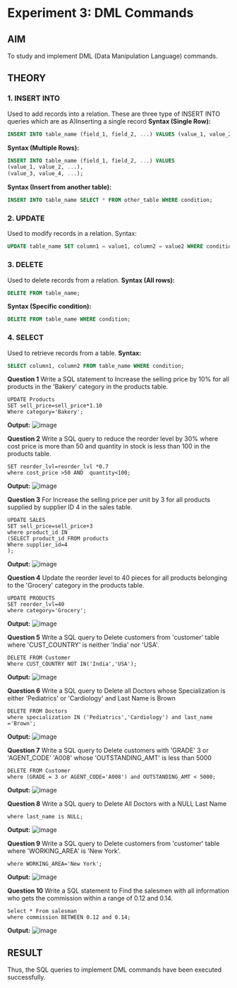 # Experiment 3: DML Commands

## AIM
To study and implement DML (Data Manipulation Language) commands.

## THEORY

### 1. INSERT INTO
Used to add records into a relation.
These are three type of INSERT INTO queries which are as
A)Inserting a single record
**Syntax (Single Row):**
```sql
INSERT INTO table_name (field_1, field_2, ...) VALUES (value_1, value_2, ...);
```
**Syntax (Multiple Rows):**
```sql
INSERT INTO table_name (field_1, field_2, ...) VALUES
(value_1, value_2, ...),
(value_3, value_4, ...);
```
**Syntax (Insert from another table):**
```sql
INSERT INTO table_name SELECT * FROM other_table WHERE condition;
```
### 2. UPDATE
Used to modify records in a relation.
Syntax:
```sql
UPDATE table_name SET column1 = value1, column2 = value2 WHERE condition;
```
### 3. DELETE
Used to delete records from a relation.
**Syntax (All rows):**
```sql
DELETE FROM table_name;
```
**Syntax (Specific condition):**
```sql
DELETE FROM table_name WHERE condition;
```
### 4. SELECT
Used to retrieve records from a table.
**Syntax:**
```sql
SELECT column1, column2 FROM table_name WHERE condition;
```
**Question 1**
Write a SQL statement to Increase the selling price by 10% for all products in the 'Bakery' category in the products table.


```
UPDATE Products
SET sell_price=sell_price*1.10 
Where category='Bakery';
```

**Output:**
![image](https://github.com/user-attachments/assets/798512d0-3331-4a0d-9d15-17973f92b1b9)


**Question 2**
Write a SQL query to reduce the reorder level by 30% where cost price is more than 50 and quantity in stock is less than 100 in the products table.

```UPDATE Products
SET reorder_lvl=reorder_lvl *0.7
where cost_price >50 AND  quantity<100;
```

**Output:**
![image](https://github.com/user-attachments/assets/7822f586-579e-4cd6-9dc9-5afd9ad8796a)



**Question 3**
For  Increase the selling price per unit by 3 for all products supplied by supplier ID 4 in the sales table.

```
UPDATE SALES
SET sell_price=sell_price+3
where product_id IN
(SELECT product_id FROM products
Where supplier_id=4
);
```

**Output:**
![image](https://github.com/user-attachments/assets/11a21882-520e-4c7c-bf70-5f1258790b6e)

**Question 4**
Update the reorder level to 40 pieces for all products belonging to the 'Grocery' category in the products table.

```
UPDATE PRODUCTS
SET reorder_lvl=40
where category='Grocery';
```
**Output:**
![image](https://github.com/user-attachments/assets/ea993366-e508-46be-9ce4-b36c86bd9007)

**Question 5**
Write a SQL query to Delete customers from 'customer' table where 'CUST_COUNTRY' is neither 'India' nor 'USA'.

```
DELETE FROM Customer
Where CUST_COUNTRY NOT IN('India','USA');
```

**Output:**
![image](https://github.com/user-attachments/assets/9008fb26-6225-48d9-b6bb-b7abed51ed0f)

**Question 6**
Write a SQL query to Delete all Doctors whose Specialization is either 'Pediatrics' or 'Cardiology' and Last Name is Brown

```
DELETE FROM Doctors
where specialization IN ('Pediatrics','Cardiology') and last_name ='Brown';
```

**Output:**
![image](https://github.com/user-attachments/assets/37a7810e-39aa-4edb-8843-ba83aab3c90f)

**Question 7**
Write a SQL query to Delete customers with 'GRADE' 3 or 'AGENT_CODE' 'A008' whose 'OUTSTANDING_AMT' is less than 5000

```
DELETE FROM Customer
where (GRADE = 3 or AGENT_CODE='A008') and OUTSTANDING_AMT < 5000;
```

**Output:**
![image](https://github.com/user-attachments/assets/accd0231-b177-4982-b191-98e56d714191)

**Question 8**
Write a SQL query to Delete All Doctors with a NULL Last Name

```DELETE FROM Doctors
where last_name is NULL;
```

**Output:**
![image](https://github.com/user-attachments/assets/497841d4-9ae8-48c4-9abe-1d95e103d141)


**Question 9**
Write a SQL query to Delete customers from 'customer' table where 'WORKING_AREA' is 'New York'.

```DELETE FROM Customer
where WORKING_AREA='New York';
```

**Output:**
![image](https://github.com/user-attachments/assets/9159af09-f387-40de-b60d-276142807311)

**Question 10**
Write a SQL statement to Find the salesmen with all information who gets the commission within a range of 0.12 and 0.14.

```
Select * From salesman
where commission BETWEEN 0.12 and 0.14;
```

**Output:**
![image](https://github.com/user-attachments/assets/8ba745eb-37d2-4373-8809-f207b56c9f80)




## RESULT
Thus, the SQL queries to implement DML commands have been executed successfully.
